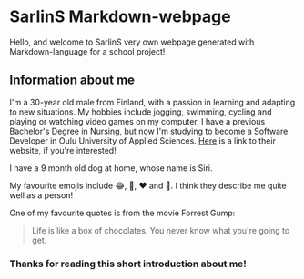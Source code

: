 # SarlinS Markdown-webpage

Hello, and welcome to SarlinS very own webpage generated with Markdown-language for a school project!

## Information about me

I'm a 30-year old male from Finland, with a passion in learning and adapting to new situations. My hobbies include jogging, swimming, cycling and playing or watching video games on my computer. I have a previous Bachelor's Degree in Nursing, but now I'm studying to become a Software Developer in Oulu University of Applied Sciences. [Here](https://www.oamk.fi/fi/) is a link to their website, if you're interested!

I have a 9 month old dog at home, whose name is Siri.

My favourite emojis include 😂, 🤣, ❤️ and 💪. I think they describe me quite well as a person!

One of my favourite quotes is from the movie Forrest Gump:
> Life is like a box of chocolates. You never know what you're going to get.

### Thanks for reading this short introduction about me!
